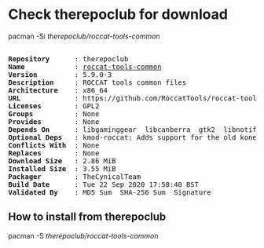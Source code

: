 # Check therepoclub for download

        
pacman -Si *therepoclub/roccat-tools-common*

<div class="highlight"><pre class="highlight"><text>
<b>Repository</b>      : therepoclub
<b>Name</b>            : <a href='../../x86_64/roccat-tools-common-5.9.0-3-x86_64.pkg.tar.zst'>roccat-tools-common</a>
<b>Version</b>         : 5.9.0-3
<b>Description</b>     : ROCCAT tools common files
<b>Architecture</b>    : x86_64
<b>URL</b>             : https://github.com/RoccatTools/roccat-tools
<b>Licenses</b>        : GPL2
<b>Groups</b>          : None
<b>Provides</b>        : None
<b>Depends On</b>      : libgaminggear  libcanberra  gtk2  libnotify  dbus-glib  udev  hicolor-icon-theme  libgudev  lua
<b>Optional Deps</b>   : kmod-roccat: Adds support for the old kone device.
<b>Conflicts With</b>  : None
<b>Replaces</b>        : None
<b>Download Size</b>   : 2.86 MiB
<b>Installed Size</b>  : 3.55 MiB
<b>Packager</b>        : TheCynicalTeam <wayne6324@gmail.com>
<b>Build Date</b>      : Tue 22 Sep 2020 17:58:40 BST
<b>Validated By</b>    : MD5 Sum  SHA-256 Sum  Signature
</text></pre></div>

## How to install from therepoclub

        
pacman -S *therepoclub/roccat-tools-common*
